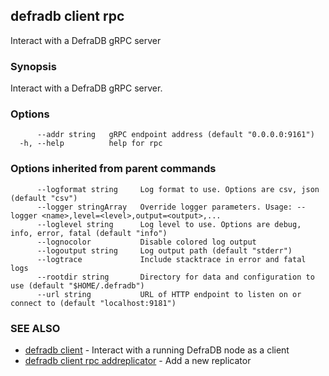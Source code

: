 ## defradb client rpc

Interact with a DefraDB gRPC server

### Synopsis

Interact with a DefraDB gRPC server.

### Options

```
      --addr string   gRPC endpoint address (default "0.0.0.0:9161")
  -h, --help          help for rpc
```

### Options inherited from parent commands

```
      --logformat string     Log format to use. Options are csv, json (default "csv")
      --logger stringArray   Override logger parameters. Usage: --logger <name>,level=<level>,output=<output>,...
      --loglevel string      Log level to use. Options are debug, info, error, fatal (default "info")
      --lognocolor           Disable colored log output
      --logoutput string     Log output path (default "stderr")
      --logtrace             Include stacktrace in error and fatal logs
      --rootdir string       Directory for data and configuration to use (default "$HOME/.defradb")
      --url string           URL of HTTP endpoint to listen on or connect to (default "localhost:9181")
```

### SEE ALSO

* [defradb client](defradb_client.md)	 - Interact with a running DefraDB node as a client
* [defradb client rpc addreplicator](defradb_client_rpc_addreplicator.md)	 - Add a new replicator

